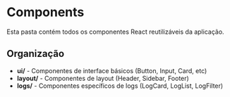 # Components

Esta pasta contém todos os componentes React reutilizáveis da aplicação.

## Organização

- **ui/** - Componentes de interface básicos (Button, Input, Card, etc)
- **layout/** - Componentes de layout (Header, Sidebar, Footer)
- **logs/** - Componentes específicos de logs (LogCard, LogList, LogFilter)